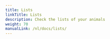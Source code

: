 ```yaml
---
title: Lists
linkTitle: Lists
description: Check the lists of your animals
weight: 70
manualLink: /nl/docs/lists/
---
```

<script>
  window.location.href = "/nl/docs/lists/";
</script>
